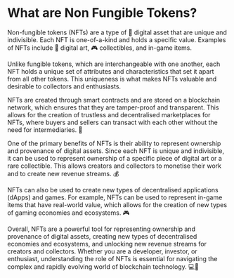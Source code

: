 # What are Non Fungible Tokens?

Non-fungible tokens (NFTs) are a type of 💎 digital asset that are unique and indivisible. Each NFT is one-of-a-kind and holds a specific value. Examples of NFTs include 🎨 digital art, 🎮 collectibles, and in-game items.

Unlike fungible tokens, which are interchangeable with one another, each NFT holds a unique set of attributes and characteristics that set it apart from all other tokens. This uniqueness is what makes NFTs valuable and desirable to collectors and enthusiasts.

NFTs are created through smart contracts and are stored on a blockchain network, which ensures that they are tamper-proof and transparent. This allows for the creation of trustless and decentralised marketplaces for NFTs, where buyers and sellers can transact with each other without the need for intermediaries. 🤝

One of the primary benefits of NFTs is their ability to represent ownership and provenance of digital assets. Since each NFT is unique and indivisible, it can be used to represent ownership of a specific piece of digital art or a rare collectible. This allows creators and collectors to monetise their work and to create new revenue streams. 💰

NFTs can also be used to create new types of decentralised applications (dApps) and games. For example, NFTs can be used to represent in-game items that have real-world value, which allows for the creation of new types of gaming economies and ecosystems. 🎮

Overall, NFTs are a powerful tool for representing ownership and provenance of digital assets, creating new types of decentralised economies and ecosystems, and unlocking new revenue streams for creators and collectors. Whether you are a developer, investor, or enthusiast, understanding the role of NFTs is essential for navigating the complex and rapidly evolving world of blockchain technology. 💻🌱
